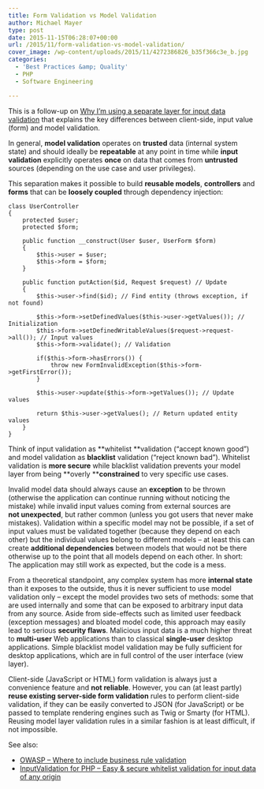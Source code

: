 ```yaml
---
title: Form Validation vs Model Validation
author: Michael Mayer
type: post
date: 2015-11-15T06:28:07+00:00
url: /2015/11/form-validation-vs-model-validation/
cover_image: /wp-content/uploads/2015/11/4272386826_b35f366c3e_b.jpg
categories:
  - 'Best Practices &amp; Quality'
  - PHP
  - Software Engineering

---
```

This is a follow-up on [Why I’m using a separate layer for input data validation][1] that explains the key differences between client-side, input value (form) and model validation.

In general, **model validation** operates on **trusted** data (internal system state) and should ideally be **repeatable** at any point in time while **input validation** explicitly operates **once** on data that comes from **untrusted** sources (depending on the use case and user privileges).

This separation makes it possible to build **reusable models**, **controllers** and **forms** that can be **loosely coupled** through dependency injection:

    class UserController
    {
        protected $user;
        protected $form;
    
        public function __construct(User $user, UserForm $form)
        {
            $this->user = $user;
            $this->form = $form;
        }
    
        public function putAction($id, Request $request) // Update
        {
            $this->user->find($id); // Find entity (throws exception, if not found)
            
            $this->form->setDefinedValues($this->user->getValues()); // Initialization
            $this->form->setDefinedWritableValues($request->request->all()); // Input values
            $this->form->validate(); // Validation
    
            if($this->form->hasErrors()) {
                throw new FormInvalidException($this->form->getFirstError());
            }
            
            $this->user->update($this->form->getValues()); // Update values
    
            return $this->user->getValues(); // Return updated entity values
        }
    }

Think of input validation as **whitelist **validation (&#8220;accept known good&#8221;) and model validation as **blacklist** validation (&#8220;reject known bad&#8221;). Whitelist validation is **more secure** while blacklist validation prevents your model layer from being **overly ****constrained** to very specific use cases.

Invalid model data should always cause an **exception** to be thrown (otherwise the application can continue running without noticing the mistake) while invalid input values coming from external sources are **not unexpected**, but rather common (unless you got users that never make mistakes). Validation within a specific model may not be possible, if a set of input values must be validated together (because they depend on each other) but the individual values belong to different models &#8211; at least this can create **additional dependencies** between models that would not be there otherwise up to the point that all models depend on each other. In short: The application may still work as expected, but the code is a mess.

From a theoretical standpoint, any complex system has more **internal state** than it exposes to the outside, thus it is never sufficient to use model validation only &#8211; except the model provides two sets of methods: some that are used internally and some that can be exposed to arbitrary input data from any source. Aside from side-effects such as limited user feedback (exception messages) and bloated model code, this approach may easily lead to serious **security flaws**. Malicious input data is a much higher threat to **multi-user** Web applications than to classical **single-user** desktop applications. Simple blacklist model validation may be fully sufficient for desktop applications, which are in full control of the user interface (view layer).

Client-side (JavaScript or HTML) form validation is always just a convenience feature and **not reliable**. However, you can (at least partly) **reuse existing server-side form validation** rules to perform client-side validation, if they can be easily converted to JSON (for JavaScript) or be passed to template rendering engines such as Twig or Smarty (for HTML). Reusing model layer validation rules in a similar fashion is at least difficult, if not impossible.

See also:

  * <a href="https://www.owasp.org/index.php/Data_Validation#Where_to_include_business_rule_validation" target="_blank">OWASP &#8211; Where to include business rule validation</a>
  * <a href="http://lastzero.github.io/php-input-validation/" target="_blank">InputValidation for PHP &#8211; Easy & secure whitelist validation for input data of any origin</a>

 [1]: https://lastzero.net/2015/11/why-im-using-a-separate-layer-for-input-data-validation/